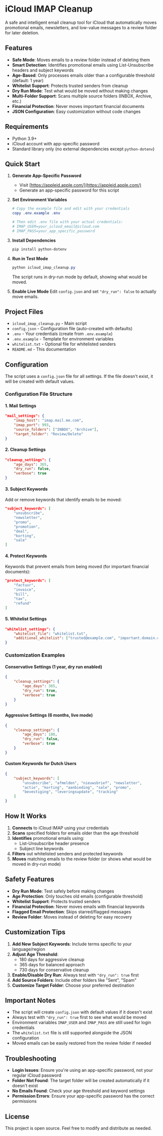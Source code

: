 # iCloud IMAP Cleanup

A safe and intelligent email cleanup tool for iCloud that automatically moves promotional emails, newsletters, and low-value messages to a review folder for later deletion.

## Features

- **Safe Mode**: Moves emails to a review folder instead of deleting them
- **Smart Detection**: Identifies promotional emails using List-Unsubscribe headers and subject keywords
- **Age-Based**: Only processes emails older than a configurable threshold (default: 1 year)
- **Whitelist Support**: Protects trusted senders from cleanup
- **Dry Run Mode**: Test what would be moved without making changes
- **Multi-Folder Support**: Scans multiple source folders (INBOX, Archive, etc.)
- **Financial Protection**: Never moves important financial documents
- **JSON Configuration**: Easy customization without code changes

## Requirements

- Python 3.9+
- iCloud account with app-specific password
- Standard library only (no external dependencies except `python-dotenv`)

## Quick Start

1. **Generate App-Specific Password**
   - Visit [https://appleid.apple.com/](https://appleid.apple.com/)
   - Generate an app-specific password for this script

2. **Set Environment Variables**
   ```powershell
   # Copy the example file and edit with your credentials
   copy .env.example .env
   
   # Then edit .env file with your actual credentials:
   # IMAP_USER=your_icloud_email@icloud.com
   # IMAP_PASS=your_app_specific_password
   ```

3. **Install Dependencies**
   ```powershell
   pip install python-dotenv
   ```

4. **Run in Test Mode**
   ```powershell
   python icloud_imap_cleanup.py
   ```
   The script runs in dry-run mode by default, showing what would be moved.

5. **Enable Live Mode**
   Edit `config.json` and set `"dry_run": false` to actually move emails.

## Project Files

- `icloud_imap_cleanup.py` - Main script
- `config.json` - Configuration file (auto-created with defaults)
- `.env` - Your credentials (create from `.env.example`)
- `.env.example` - Template for environment variables
- `whitelist.txt` - Optional file for whitelisted senders
- `README.md` - This documentation

## Configuration

The script uses a `config.json` file for all settings. If the file doesn't exist, it will be created with default values.

### Configuration File Structure

#### 1. Mail Settings
```json
"mail_settings": {
    "imap_host": "imap.mail.me.com",
    "imap_port": 993,
    "source_folders": ["INBOX", "Archive"],
    "target_folder": "Review/Delete"
}
```

#### 2. Cleanup Settings
```json
"cleanup_settings": {
    "age_days": 365,
    "dry_run": false,
    "verbose": true
}
```

#### 3. Subject Keywords
Add or remove keywords that identify emails to be moved:
```json
"subject_keywords": [
    "unsubscribe",
    "newsletter",
    "promo",
    "promotion",
    "deal",
    "korting",
    "sale"
]
```

#### 4. Protect Keywords
Keywords that prevent emails from being moved (for important financial documents):
```json
"protect_keywords": [
    "factuur",
    "invoice",
    "bill",
    "tax",
    "refund"
]
```

#### 5. Whitelist Settings
```json
"whitelist_settings": {
    "whitelist_file": "whitelist.txt",
    "additional_whitelist": ["trusted@example.com", "important.domain.com"]
}
```

### Customization Examples

#### Conservative Settings (1 year, dry run enabled)
```json
{
    "cleanup_settings": {
        "age_days": 365,
        "dry_run": true,
        "verbose": true
    }
}
```

#### Aggressive Settings (6 months, live mode)
```json
{
    "cleanup_settings": {
        "age_days": 180,
        "dry_run": false,
        "verbose": true
    }
}
```

#### Custom Keywords for Dutch Users
```json
{
    "subject_keywords": [
        "unsubscribe", "afmelden", "nieuwsbrief", "newsletter",
        "actie", "korting", "aanbieding", "sale", "promo",
        "bevestiging", "leveringsupdate", "tracking"
    ]
}
```

## How It Works

1. **Connects** to iCloud IMAP using your credentials
2. **Scans** specified folders for emails older than the age threshold
3. **Identifies** promotional emails using:
   - List-Unsubscribe header presence
   - Subject line keywords
4. **Filters** out whitelisted senders and protected keywords
5. **Moves** matching emails to the review folder (or shows what would be moved in dry-run mode)

## Safety Features

- **Dry Run Mode**: Test safely before making changes
- **Age Protection**: Only touches old emails (configurable threshold)
- **Whitelist Support**: Protects trusted senders
- **Financial Protection**: Never moves emails with financial keywords
- **Flagged Email Protection**: Skips starred/flagged messages
- **Review Folder**: Moves instead of deleting for easy recovery

## Customization Tips

1. **Add New Subject Keywords**: Include terms specific to your language/region
2. **Adjust Age Threshold**: 
   - 180 days for aggressive cleanup
   - 365 days for balanced approach
   - 730 days for conservative cleanup
3. **Enable/Disable Dry Run**: Always test with `"dry_run": true` first
4. **Add Source Folders**: Include other folders like "Sent", "Spam"
5. **Customize Target Folder**: Choose your preferred destination

## Important Notes

- The script will create `config.json` with default values if it doesn't exist
- Always test with `"dry_run": true` first to see what would be moved
- Environment variables `IMAP_USER` and `IMAP_PASS` are still used for login credentials
- The `whitelist.txt` file is still supported alongside the JSON configuration
- Moved emails can be easily restored from the review folder if needed

## Troubleshooting

- **Login Issues**: Ensure you're using an app-specific password, not your regular iCloud password
- **Folder Not Found**: The target folder will be created automatically if it doesn't exist
- **No Emails Found**: Check your age threshold and keyword settings
- **Permission Errors**: Ensure your app-specific password has the correct permissions

## License

This project is open source. Feel free to modify and distribute as needed.